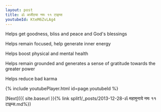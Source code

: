 ```yaml
---
layout: post
title: ॐ अजीठया नमः ११ टाइम्स
youtubeId: KteM6ZvLAg4
---
```

 
 
Helps get goodness, bliss and peace and God's blessings
 
Helps remain focused, help generate inner energy 
 
Helps boost physical and mental health 
 
Helps remain grounded and generates a sense of gratitude towards the greater power 
 
Helps reduce bad karma
 
 
 
 


{% include youtubePlayer.html id=page.youtubeId %}
 
[Next]({{ site.baseurl }}{% link  split1/_posts/2013-12-28-ॐ महामुनाये नमः ११ टाइम्स.md%})
 
